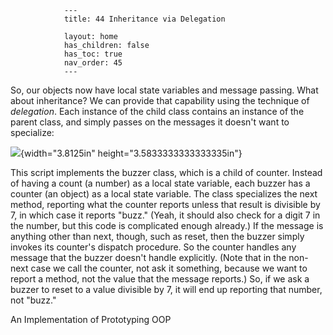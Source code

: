                 ---
                title: 44 Inheritance via Delegation

                layout: home
                has_children: false
                has_toc: true
                nav_order: 45
                ---


So, our objects now have local state variables and message passing. What
about inheritance? We can provide that capability using the technique of
*delegation*. Each instance of the child class contains an instance of
the parent class, and simply passes on the messages it doesn't want to
specialize:

![](/snap-manual/assets/images/image857.png){width="3.8125in"
height="3.5833333333333335in"}

This script implements the buzzer class, which is a child of counter.
Instead of having a count (a number) as a local state variable, each
buzzer has a counter (an object) as a local state variable. The class
specializes the next method, reporting what the counter reports unless
that result is divisible by 7, in which case it reports "buzz." (Yeah,
it should also check for a digit 7 in the number, but this code is
complicated enough already.) If the message is anything other than next,
though, such as reset, then the buzzer simply invokes its counter's
dispatch procedure. So the counter handles any message that the buzzer
doesn't handle explicitly. (Note that in the non-next case we call the
counter, not ask it something, because we want to report a method, not
the value that the message reports.) So, if we ask a buzzer to reset to
a value divisible by 7, it will end up reporting that number, not
"buzz."

An Implementation of Prototyping OOP

